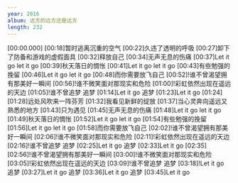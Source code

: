 ```yaml
---
year: 2016
album: 远方的远方还是远方
length: 232
---
```

[00:00.000]
[00:18]暂时逃离沉重的空气
[00:22]久违了透明的呼吸
[00:27]卸下了防备和游戏的虚假面具
[00:32]释放自己
[00:34]无声无息的伤痛
[00:37]Let it go let it go
[00:39]秋天落日的惆怅
[00:41]Let it go let it go
[00:43]有些勉强的挽留
[00:46]Let it go let it go
[00:48]而你需要放飞自己
[00:52]!谁不曾渴望拥有那美好一瞬间
[00:56]!谁不微笑面对那现实和危险
[01:00]!彩虹依然出现在遥远的天边
[01:05]!谁不曾追梦 追梦
[01:14]Let it go 追梦
[01:23]Let it go
[01:24]
[01:28]远处风吹来一阵芬芳
[01:32]我看见新鲜的绽放
[01:37]当心灵奔向遥远又熟悉的地方
[01:43]只为遇见
[01:45]无声无息的伤痛
[01:48]Let it go let it go
[01:49]秋天落日的惆怅
[01:52]Let it go let it go
[01:54]有些勉强的挽留
[01:56]Let it go let it go
[01:58]而你需要放飞自己
[02:02]!谁不曾渴望拥有那美好一瞬间
[02:06]!谁不微笑面对那现实和危险
[02:11]!彩虹依然出现在遥远的天边
[02:16]!谁不曾追梦 追梦
[02:25]Let it go 追梦
[02:33]Let it go
[02:35]
[02:56]!谁不曾渴望拥有那美好一瞬间
[03:00]!谁不微笑面对那现实和危险
[03:05]!彩虹依然出现在遥远的天边
[03:09]!谁不曾追梦 追梦
[03:18]!Let it go 追梦
[03:27]Let it go 追梦
[03:36]Let it go 追梦
[03:45]Let it go
